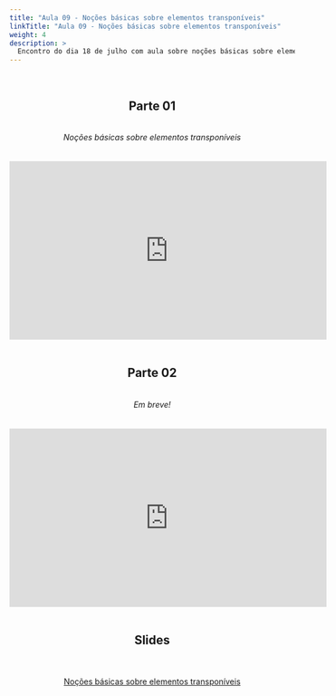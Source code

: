 ```yaml
---
title: "Aula 09 - Noções básicas sobre elementos transponíveis"
linkTitle: "Aula 09 - Noções básicas sobre elementos transponíveis"
weight: 4
description: >
  Encontro do dia 18 de julho com aula sobre noções básicas sobre elementos transponíveis
---
```


<br>
<div align="center">
<h2>Parte 01</h2>
<br>
<i>Noções básicas sobre elementos transponíveis</i>
<br><br><br>
<iframe width="560" height="315" src="https://www.youtube.com/embed/USkDl-L-aLw" frameborder="0" allow="accelerometer; autoplay; clipboard-write; encrypted-media; gyroscope; picture-in-picture" allowfullscreen></iframe>
<br><br>

<h2>Parte 02</h2>
<br>
<i>Em breve!</i>
<br><br><br>
<iframe width="560" height="315" src="https://www.youtube.com/embed/" frameborder="0" allow="accelerometer; autoplay; clipboard-write; encrypted-media; gyroscope; picture-in-picture" allowfullscreen></iframe>
<br><br>

<h2>Slides</h2>
<br><br>
<a href="https://github.com/desirrepetters/gstreinamentoeconsultoria/raw/master/userguide/content/pt-br/genomica/2023_01/sincronas/pdf/aula_09.pdf">Noções básicas sobre elementos transponíveis</a>
<br><br>
</div>

